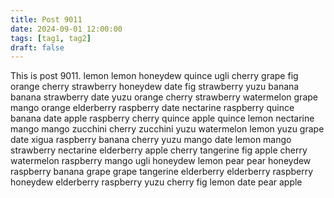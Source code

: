 ```yaml
---
title: Post 9011
date: 2024-09-01 12:00:00
tags: [tag1, tag2]
draft: false
---
```

This is post 9011.
lemon
lemon
honeydew
quince
ugli
cherry
grape
fig
orange
cherry
strawberry
honeydew
date
fig
strawberry
yuzu
banana
banana
strawberry
date
yuzu
orange
cherry
strawberry
watermelon
grape
mango
orange
elderberry
raspberry
date
nectarine
raspberry
quince
banana
date
apple
raspberry
cherry
quince
apple
quince
lemon
nectarine
mango
mango
zucchini
cherry
zucchini
yuzu
watermelon
lemon
yuzu
grape
date
xigua
raspberry
banana
cherry
yuzu
mango
date
lemon
mango
strawberry
nectarine
elderberry
apple
cherry
tangerine
fig
apple
cherry
watermelon
raspberry
mango
ugli
honeydew
lemon
pear
pear
honeydew
raspberry
banana
grape
grape
tangerine
elderberry
elderberry
raspberry
honeydew
elderberry
raspberry
yuzu
cherry
fig
lemon
date
pear
apple
